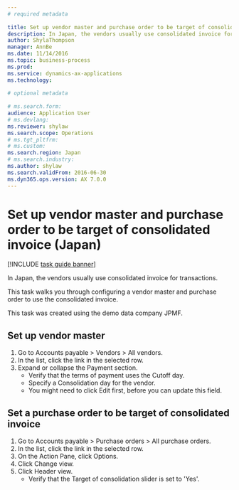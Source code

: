```yaml
--- 
# required metadata 
 
title: Set up vendor master and purchase order to be target of consolidated invoice (Japan)
description: In Japan, the vendors usually use consolidated invoice for transactions. 
author: ShylaThompson
manager: AnnBe 
ms.date: 11/14/2016
ms.topic: business-process 
ms.prod:  
ms.service: dynamics-ax-applications 
ms.technology:  
 
# optional metadata 
 
# ms.search.form:   
audience: Application User 
# ms.devlang:  
ms.reviewer: shylaw
ms.search.scope: Operations 
# ms.tgt_pltfrm:  
# ms.custom:  
ms.search.region: Japan
# ms.search.industry: 
ms.author: shylaw
ms.search.validFrom: 2016-06-30 
ms.dyn365.ops.version: AX 7.0.0 
---
```

# Set up vendor master and purchase order to be target of consolidated invoice (Japan)

[!INCLUDE [task guide banner](../../includes/task-guide-banner.md)]

In Japan, the vendors usually use consolidated invoice for transactions. 



This task walks you through configuring a vendor master and purchase order to use the consolidated invoice. 



This task was created using the demo data company JPMF.


## Set up vendor master
1. Go to Accounts payable > Vendors > All vendors.
2. In the list, click the link in the selected row.
3. Expand or collapse the Payment section.
    * Verify that the terms of payment uses the Cutoff day.  
    * Specify a Consolidation day for the vendor.  
    * You might need to click Edit first, before you can update this field.  

## Set a purchase order to be target of consolidated invoice
1. Go to Accounts payable > Purchase orders > All purchase orders.
2. In the list, click the link in the selected row.
3. On the Action Pane, click Options.
4. Click Change view.
5. Click Header view.
    * Verify that the Target of consolidation slider is set to 'Yes'.  

